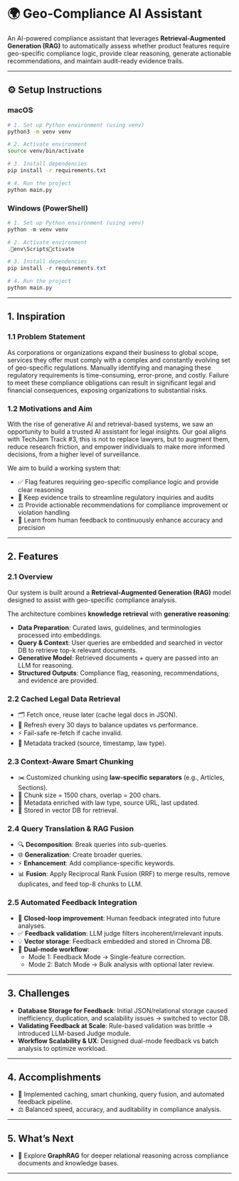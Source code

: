 
# 🌍 Geo-Compliance AI Assistant

An AI-powered compliance assistant that leverages **Retrieval-Augmented Generation (RAG)** to automatically assess whether product features require geo-specific compliance logic, provide clear reasoning, generate actionable recommendations, and maintain audit-ready evidence trails.

---

## ⚙️ Setup Instructions

### macOS
```bash
# 1. Set up Python environment (using venv)
python3 -m venv venv

# 2. Activate environment
source venv/bin/activate

# 3. Install dependencies
pip install -r requirements.txt

# 4. Run the project
python main.py
```

### Windows (PowerShell)
```powershell
# 1. Set up Python environment (using venv)
python -m venv venv

# 2. Activate environment
.env\Scriptsctivate

# 3. Install dependencies
pip install -r requirements.txt

# 4. Run the project
python main.py
```

---

## 1. Inspiration

### 1.1 Problem Statement
As corporations or organizations expand their business to global scope, services they offer must comply with a complex and constantly evolving set of geo-specific regulations. Manually identifying and managing these regulatory requirements is time-consuming, error-prone, and costly. Failure to meet these compliance obligations can result in significant legal and financial consequences, exposing organizations to substantial risks.

### 1.2 Motivations and Aim
With the rise of generative AI and retrieval-based systems, we saw an opportunity to build a trusted AI assistant for legal insights. Our goal aligns with TechJam Track #3, this is not to replace lawyers, but to augment them, reduce research friction, and empower individuals to make more informed decisions, from a higher level of surveillance.

We aim to build a working system that:
- ✅ Flag features requiring geo-specific compliance logic and provide clear reasoning  
- 📑 Keep evidence trails to streamline regulatory inquiries and audits  
- ⚖️ Provide actionable recommendations for compliance improvement or violation handling  
- 🔄 Learn from human feedback to continuously enhance accuracy and precision  

---

## 2. Features

### 2.1 Overview
Our system is built around a **Retrieval-Augmented Generation (RAG)** model designed to assist with geo-specific compliance analysis.

The architecture combines **knowledge retrieval** with **generative reasoning**:
- **Data Preparation**: Curated laws, guidelines, and terminologies processed into embeddings.  
- **Query & Context**: User queries are embedded and searched in vector DB to retrieve top-k relevant documents.  
- **Generative Model**: Retrieved documents + query are passed into an LLM for reasoning.  
- **Structured Outputs**: Compliance flag, reasoning, recommendations, and evidence are provided.  

### 2.2 Cached Legal Data Retrieval
- 🗂️ Fetch once, reuse later (cache legal docs in JSON).  
- 🔄 Refresh every 30 days to balance updates vs performance.  
- ⚡ Fail-safe re-fetch if cache invalid.  
- 📝 Metadata tracked (source, timestamp, law type).  

### 2.3 Context-Aware Smart Chunking
- ✂️ Customized chunking using **law-specific separators** (e.g., Articles, Sections).  
- 📏 Chunk size = 1500 chars, overlap = 200 chars.  
- 🧩 Metadata enriched with law type, source URL, last updated.  
- 💾 Stored in vector DB for retrieval.  

### 2.4 Query Translation & RAG Fusion
- 🔍 **Decomposition**: Break queries into sub-queries.  
- 🌐 **Generalization**: Create broader queries.  
- ⚡ **Enhancement**: Add compliance-specific keywords.  
- 📊 **Fusion**: Apply Reciprocal Rank Fusion (RRF) to merge results, remove duplicates, and feed top-8 chunks to LLM.  

### 2.5 Automated Feedback Integration
- 🔄 **Closed-loop improvement**: Human feedback integrated into future analyses.  
- ✅ **Feedback validation**: LLM judge filters incoherent/irrelevant inputs.  
- 💡 **Vector storage**: Feedback embedded and stored in Chroma DB.  
- 🧭 **Dual-mode workflow**:  
  - Mode 1: Feedback Mode → Single-feature correction.  
  - Mode 2: Batch Mode → Bulk analysis with optional later review.  

---

## 3. Challenges

- **Database Storage for Feedback**: Initial JSON/relational storage caused inefficiency, duplication, and scalability issues → switched to vector DB.  
- **Validating Feedback at Scale**: Rule-based validation was brittle → introduced LLM-based Judge module.  
- **Workflow Scalability & UX**: Designed dual-mode feedback vs batch analysis to optimize workload.  

---

## 4. Accomplishments
- 🚀 Implemented caching, smart chunking, query fusion, and automated feedback pipeline.  
- ⚖️ Balanced speed, accuracy, and auditability in compliance analysis.  

---

## 5. What’s Next
- 🔮 Explore **GraphRAG** for deeper relational reasoning across compliance documents and knowledge bases.  

---
